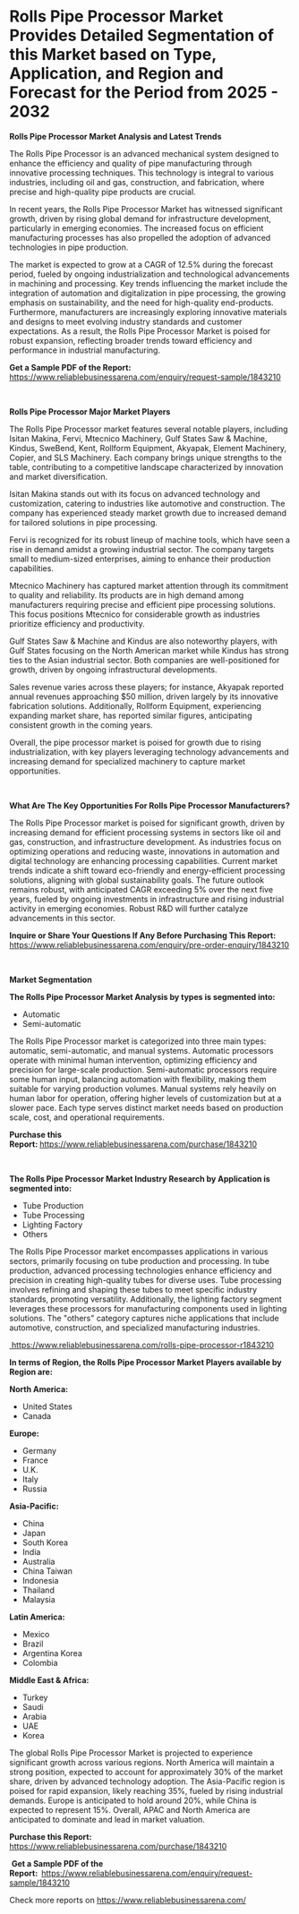 <p><h1>Rolls Pipe Processor Market Provides Detailed Segmentation of this Market based on Type, Application, and Region and Forecast for the Period from 2025 - 2032</h1></p><p><strong>Rolls Pipe Processor Market Analysis and Latest Trends</strong></p>
<p><p>The Rolls Pipe Processor is an advanced mechanical system designed to enhance the efficiency and quality of pipe manufacturing through innovative processing techniques. This technology is integral to various industries, including oil and gas, construction, and fabrication, where precise and high-quality pipe products are crucial. </p><p>In recent years, the Rolls Pipe Processor Market has witnessed significant growth, driven by rising global demand for infrastructure development, particularly in emerging economies. The increased focus on efficient manufacturing processes has also propelled the adoption of advanced technologies in pipe production.</p><p>The market is expected to grow at a CAGR of 12.5% during the forecast period, fueled by ongoing industrialization and technological advancements in machining and processing. Key trends influencing the market include the integration of automation and digitalization in pipe processing, the growing emphasis on sustainability, and the need for high-quality end-products. Furthermore, manufacturers are increasingly exploring innovative materials and designs to meet evolving industry standards and customer expectations. As a result, the Rolls Pipe Processor Market is poised for robust expansion, reflecting broader trends toward efficiency and performance in industrial manufacturing.</p></p>
<p><strong>Get a Sample PDF of the Report:&nbsp;</strong> <a href="https://www.reliablebusinessarena.com/enquiry/request-sample/1843210?utm_campaign=3042&utm_medium=2&utm_source=Github&utm_content=ia&utm_term=12042025&utm_id=rolls-pipe-processor">https://www.reliablebusinessarena.com/enquiry/request-sample/1843210</a></p>
<p>&nbsp;</p>
<p><strong>Rolls Pipe Processor Major Market Players</strong></p>
<p><p>The Rolls Pipe Processor market features several notable players, including Isitan Makina, Fervi, Mtecnico Machinery, Gulf States Saw & Machine, Kindus, SweBend, Kent, Rollform Equipment, Akyapak, Element Machinery, Copier, and SLS Machinery. Each company brings unique strengths to the table, contributing to a competitive landscape characterized by innovation and market diversification.</p><p>Isitan Makina stands out with its focus on advanced technology and customization, catering to industries like automotive and construction. The company has experienced steady market growth due to increased demand for tailored solutions in pipe processing. </p><p>Fervi is recognized for its robust lineup of machine tools, which have seen a rise in demand amidst a growing industrial sector. The company targets small to medium-sized enterprises, aiming to enhance their production capabilities.</p><p>Mtecnico Machinery has captured market attention through its commitment to quality and reliability. Its products are in high demand among manufacturers requiring precise and efficient pipe processing solutions. This focus positions Mtecnico for considerable growth as industries prioritize efficiency and productivity.</p><p>Gulf States Saw & Machine and Kindus are also noteworthy players, with Gulf States focusing on the North American market while Kindus has strong ties to the Asian industrial sector. Both companies are well-positioned for growth, driven by ongoing infrastructural developments.</p><p>Sales revenue varies across these players; for instance, Akyapak reported annual revenues approaching $50 million, driven largely by its innovative fabrication solutions. Additionally, Rollform Equipment, experiencing expanding market share, has reported similar figures, anticipating consistent growth in the coming years.</p><p>Overall, the pipe processor market is poised for growth due to rising industrialization, with key players leveraging technology advancements and increasing demand for specialized machinery to capture market opportunities.</p></p>
<p>&nbsp;</p>
<p><strong>What Are The Key Opportunities For Rolls Pipe Processor Manufacturers?</strong></p>
<p><p>The Rolls Pipe Processor market is poised for significant growth, driven by increasing demand for efficient processing systems in sectors like oil and gas, construction, and infrastructure development. As industries focus on optimizing operations and reducing waste, innovations in automation and digital technology are enhancing processing capabilities. Current market trends indicate a shift toward eco-friendly and energy-efficient processing solutions, aligning with global sustainability goals. The future outlook remains robust, with anticipated CAGR exceeding 5% over the next five years, fueled by ongoing investments in infrastructure and rising industrial activity in emerging economies. Robust R&D will further catalyze advancements in this sector.</p></p>
<p><strong>Inquire or Share Your Questions If Any Before Purchasing This Report:</strong> <a href="https://www.reliablebusinessarena.com/enquiry/pre-order-enquiry/1843210?utm_campaign=3042&utm_medium=2&utm_source=Github&utm_content=ia&utm_term=12042025&utm_id=rolls-pipe-processor">https://www.reliablebusinessarena.com/enquiry/pre-order-enquiry/1843210</a></p>
<p>&nbsp;</p>
<p><strong>Market Segmentation</strong></p>
<p><strong>The Rolls Pipe Processor Market Analysis by types is segmented into:</strong></p>
<p><ul><li>Automatic</li><li>Semi-automatic</li></ul></p>
<p><p>The Rolls Pipe Processor market is categorized into three main types: automatic, semi-automatic, and manual systems. Automatic processors operate with minimal human intervention, optimizing efficiency and precision for large-scale production. Semi-automatic processors require some human input, balancing automation with flexibility, making them suitable for varying production volumes. Manual systems rely heavily on human labor for operation, offering higher levels of customization but at a slower pace. Each type serves distinct market needs based on production scale, cost, and operational requirements.</p></p>
<p><strong>Purchase this Report:&nbsp;</strong><a href="https://www.reliablebusinessarena.com/purchase/1843210?utm_campaign=3042&utm_medium=2&utm_source=Github&utm_content=ia&utm_term=12042025&utm_id=rolls-pipe-processor">https://www.reliablebusinessarena.com/purchase/1843210</a></p>
<p>&nbsp;</p>
<p><strong>The Rolls Pipe Processor Market Industry Research by Application is segmented into:</strong></p>
<p><ul><li>Tube Production</li><li>Tube Processing</li><li>Lighting Factory</li><li>Others</li></ul></p>
<p><p>The Rolls Pipe Processor market encompasses applications in various sectors, primarily focusing on tube production and processing. In tube production, advanced processing technologies enhance efficiency and precision in creating high-quality tubes for diverse uses. Tube processing involves refining and shaping these tubes to meet specific industry standards, promoting versatility. Additionally, the lighting factory segment leverages these processors for manufacturing components used in lighting solutions. The "others" category captures niche applications that include automotive, construction, and specialized manufacturing industries.</p></p>
<p><a href="https://www.reliablebusinessarena.com/rolls-pipe-processor-r1843210?utm_campaign=3042&utm_medium=2&utm_source=Github&utm_content=ia&utm_term=12042025&utm_id=rolls-pipe-processor">&nbsp;https://www.reliablebusinessarena.com/rolls-pipe-processor-r1843210</a></p>
<p><strong>In terms of Region, the Rolls Pipe Processor Market Players available by Region are:</strong></p>
<p>
    <p> <strong> North America: </strong>
        <ul>
            <li>United States</li>
            <li>Canada</li>
        </ul>
        </p> 
    <p> <strong> Europe: </strong>
        <ul>
            <li>Germany</li>
            <li>France</li>
            <li>U.K.</li>
            <li>Italy</li>
            <li>Russia</li>
        </ul>
        </p> 
    <p> <strong> Asia-Pacific: </strong>
        <ul>
            <li>China</li>
            <li>Japan</li>
            <li>South Korea</li>
            <li>India</li>
            <li>Australia</li>
            <li>China Taiwan</li>
            <li>Indonesia</li>
            <li>Thailand</li>
            <li>Malaysia</li>
        </ul>
        </p> 
    <p> <strong> Latin America: </strong>
        <ul>
            <li>Mexico</li>
            <li>Brazil</li>
            <li>Argentina Korea</li>
            <li>Colombia</li>
        </ul>
        </p> 
    <p> <strong> Middle East & Africa: </strong>
        <ul>
            <li>Turkey</li>
            <li>Saudi</li>
            <li>Arabia</li>
            <li>UAE</li>
            <li>Korea</li>
        </ul>
    </p>
    </p>
<p><p>The global Rolls Pipe Processor Market is projected to experience significant growth across various regions. North America will maintain a strong position, expected to account for approximately 30% of the market share, driven by advanced technology adoption. The Asia-Pacific region is poised for rapid expansion, likely reaching 35%, fueled by rising industrial demands. Europe is anticipated to hold around 20%, while China is expected to represent 15%. Overall, APAC and North America are anticipated to dominate and lead in market valuation.</p></p>
<p><strong>Purchase this Report: </strong><a href="https://www.reliablebusinessarena.com/purchase/1843210?utm_campaign=3042&utm_medium=2&utm_source=Github&utm_content=ia&utm_term=12042025&utm_id=rolls-pipe-processor">https://www.reliablebusinessarena.com/purchase/1843210</a></p>
<p>&nbsp;<strong>Get a Sample PDF of the Report:&nbsp;&nbsp;</strong><a href="https://www.reliablebusinessarena.com/enquiry/request-sample/1843210?utm_campaign=3042&utm_medium=2&utm_source=Github&utm_content=ia&utm_term=12042025&utm_id=rolls-pipe-processor">https://www.reliablebusinessarena.com/enquiry/request-sample/1843210</a></p>
<p><strong></strong></p>
<p>Check more reports on <a href="https://www.reliablebusinessarena.com/?utm_campaign=3042&utm_medium=2&utm_source=Github&utm_content=ia&utm_term=12042025&utm_id=rolls-pipe-processor">https://www.reliablebusinessarena.com/</a></p>
